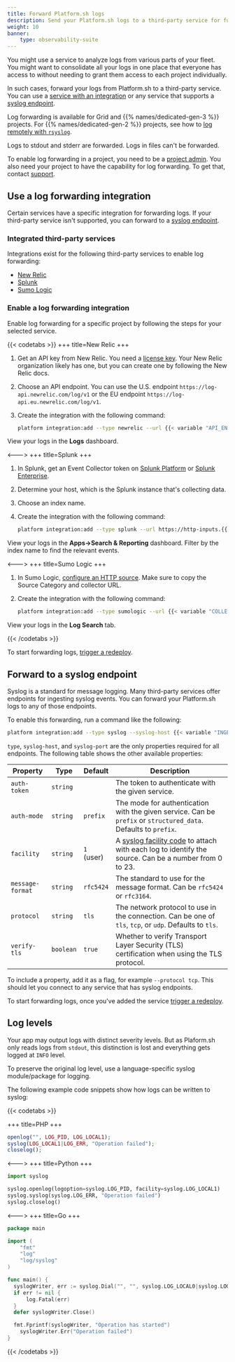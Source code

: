 ```yaml
---
title: Forward Platform.sh logs
description: Send your Platform.sh logs to a third-party service for further analysis.
weight: 10
banner: 
    type: observability-suite
---
```


You might use a service to analyze logs from various parts of your fleet.
You might want to consolidate all your logs in one place that everyone has access to
without needing to grant them access to each project individually.

In such cases, forward your logs from Platform.sh to a third-party service.
You can use a [service with an integration](#use-a-log-forwarding-integration)
or any service that supports a [syslog endpoint](#forward-to-a-syslog-endpoint).

Log forwarding is available for Grid and {{% names/dedicated-gen-3 %}} projects.
For {{% names/dedicated-gen-2 %}} projects, see how to [log remotely with `rsyslog`](../../dedicated-gen-2/architecture/options.md#remote-logging).

Logs to stdout and stderr are forwarded.
Logs in files can't be forwarded.

To enable log forwarding in a project, you need to be a [project admin](../../administration/users.md).
You also need your project to have the capability for log forwarding.
To get that, contact [support](https://console.platform.sh/-/users/~/tickets/open).

## Use a log forwarding integration

Certain services have a specific integration for forwarding logs.
If your third-party service isn't supported, you can forward to a [syslog endpoint](#forward-to-a-syslog-endpoint).

### Integrated third-party services

Integrations exist for the following third-party services to enable log forwarding:

* [New Relic](https://newrelic.com/)
* [Splunk](https://www.splunk.com/)
* [Sumo Logic](https://www.sumologic.com/)

### Enable a log forwarding integration

Enable log forwarding for a specific project by following the steps for your selected service.

{{< codetabs >}}
+++
title=New Relic
+++

1. Get an API key from New Relic.
   You need a [license key](https://docs.newrelic.com/docs/apis/intro-apis/new-relic-api-keys/#license-key).
   Your New Relic organization likely has one, but you can create one by following the New Relic docs.
2. Choose an API endpoint.
   You can use the U.S. endpoint `https://log-api.newrelic.com/log/v1`
   or the EU endpoint `https://log-api.eu.newrelic.com/log/v1`.
3. Create the integration with the following command:

   ```bash
   platform integration:add --type newrelic --url {{< variable "API_ENDPOINT" >}} --license-key {{% variable "LICENSE_KEY" %}}
   ```

View your logs in the **Logs** dashboard.

<--->
+++
title=Splunk
+++

1. In Splunk, get an Event Collector token on [Splunk Platform](https://docs.splunk.com/Documentation/Splunk/latest/Data/UsetheHTTPEventCollector#Create_an_Event_Collector_token_on_Splunk_Cloud_Platform)
   or [Splunk Enterprise](https://docs.splunk.com/Documentation/Splunk/latest/Data/UsetheHTTPEventCollector#Create_an_Event_Collector_token_on_Splunk_Enterprise).
2. Determine your host, which is the Splunk instance that's collecting data.
3. Choose an index name.
4. Create the integration with the following command:

   ```bash
   platform integration:add --type splunk --url https://http-inputs.{{< variable "HOST" >}}.splunkcloud.com/services/collector/event --index {{< variable "INDEX" >}} --token {{< variable "TOKEN" >}}
   ```

View your logs in the **Apps->Search & Reporting** dashboard.
Filter by the index name to find the relevant events.

<--->
+++
title=Sumo Logic
+++

1. In Sumo Logic, [configure an HTTP source](https://help-opensource.sumologic.com/docs/send-data/hosted-collectors/http-source/logs-metrics/#configure-an-httplogs-and-metrics-source).
   Make sure to copy the Source Category and collector URL.
2. Create the integration with the following command:

   ```bash
   platform integration:add --type sumologic --url {{< variable "COLLECTOR_URL" >}} --category {{< variable "SOURCE_CATEGORY" >}}
   ```

View your logs in the **Log Search** tab.

{{< /codetabs >}}

To start forwarding logs, [trigger a redeploy](../../development/troubleshoot.md#force-a-redeploy).

## Forward to a syslog endpoint

Syslog is a standard for message logging.
Many third-party services offer endpoints for ingesting syslog events.
You can forward your Platform.sh logs to any of those endpoints.

To enable this forwarding, run a command like the following:

```bash
platform integration:add --type syslog --syslog-host {{< variable "INGESTION_HOST" >}} --syslog-port {{< variable "INGESTION_HOST_PORT" >}}
```

`type`, `syslog-host`, and `syslog-port` are the only properties required for all endpoints.
The following table shows the other available properties:

| Property         | Type      | Default    | Description                                                                                                                                           |
| ---------------- | --------- | ---------- | ----------------------------------------------------------------------------------------------------------------------------------------------------- |
| `auth-token`     | `string`  |            | The token to authenticate with the given service.                                                                                                     |
| `auth-mode`      | `string`  | `prefix`   | The mode for authentication with the given service. Can be `prefix` or `structured_data`. Defaults to `prefix`.                                       |
| `facility`       | `string`  | `1` (user) | A [syslog facility code](https://en.wikipedia.org/wiki/Syslog#Facility) to attach with each log to identify the source. Can be a number from 0 to 23. |
| `message-format` | `string`  | `rfc5424`  | The standard to use for the message format. Can be `rfc5424` or `rfc3164`.                                                                            |
| `protocol`       | `string`  | `tls`      | The network protocol to use in the connection. Can be one of `tls`, `tcp`, or `udp`. Defaults to `tls`.                                               |
| `verify-tls`     | `boolean` | `true`     | Whether to verify Transport Layer Security (TLS) certification when using the TLS protocol.                                                           |

To include a property, add it as a flag, for example `--protocol tcp`.
This should let you connect to any service that has syslog endpoints.

To start forwarding logs, once you've added the service [trigger a redeploy](../../development/troubleshoot.md#force-a-redeploy).

## Log levels

Your app may output logs with distinct severity levels.
But as Plaform.sh only reads logs from `stdout`, this distinction is lost and everything gets logged at `INFO` level.

To preserve the original log level, use a language-specific syslog module/package for logging.

The following example code snippets show how logs can be written to syslog:

{{< codetabs >}}

+++
title=PHP
+++

```php
openlog("", LOG_PID, LOG_LOCAL1);
syslog(LOG_LOCAL1|LOG_ERR, "Operation failed");
closelog();
```

<--->
+++
title=Python
+++

```python
import syslog

syslog.openlog(logoption=syslog.LOG_PID, facility=syslog.LOG_LOCAL1)
syslog.syslog(syslog.LOG_ERR, "Operation failed")
syslog.closelog()
```

<--->
+++
title=Go
+++

```go
package main

import (
	"fmt"
	"log"
	"log/syslog"
)

func main() {
  syslogWriter, err := syslog.Dial("", "", syslog.LOG_LOCAL0|syslog.LOG_INFO, "")
  if err != nil {
	  log.Fatal(err)
  }
  defer syslogWriter.Close()

  fmt.Fprintf(syslogWriter, "Operation has started")
	syslogWriter.Err("Operation failed")
}
```

{{< /codetabs >}}

